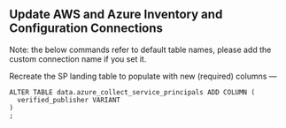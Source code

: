 ## Update AWS and Azure Inventory and Configuration Connections

Note: the below commands refer to default table names, please add the custom connection name if you set it.

Recreate the SP landing table to populate with new (required) columns —

~~~
ALTER TABLE data.azure_collect_service_principals ADD COLUMN (
  verified_publisher VARIANT
)
;
~~~

